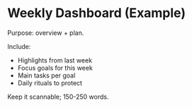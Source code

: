 # Weekly Dashboard (Example)
Purpose: overview + plan.

Include:
- Highlights from last week
- Focus goals for this week
- Main tasks per goal
- Daily rituals to protect

Keep it scannable; 150-250 words.

